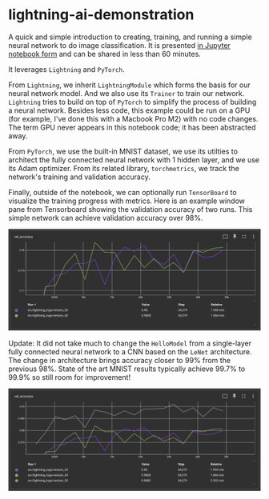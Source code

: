 # lightning-ai-demonstration

A quick and simple introduction to creating, training, and running a simple neural network to do image classification. It is presented [in Jupyter notebook form](https://github.com/merrillmckee/lightning-ai-demonstration/blob/main/src/lightning-ai-demo-gpu.ipynb) and can be shared in less than 60 minutes.

It leverages `Lightning` and `PyTorch`.

From `Lightning`, we inherit `LightningModule` which forms the basis for our neural network model. And we also use its `Trainer` to train our network. `Lightning` tries to build on top of `PyTorch` to simplify the process of building a neural network. Besides less code, this example could be run on a GPU (for example, I've done this with a Macbook Pro M2) with no code changes. The term GPU never appears in this notebook code; it has been abstracted away.

From `PyTorch`, we use the built-in MNIST dataset, we use its utilties to architect the fully connected neural network with 1 hidden layer, and we use its Adam optimizer. From its related library, `torchmetrics`, we track the network's training and validation accuracy.

Finally, outside of the notebook, we can optionally run `TensorBoard` to visualize the training progress with metrics. Here is an example window pane from Tensorboard showing the validation accuracy of two runs. This simple network can achieve validation accuracy over 98%.

![Single-layer fully connected neural network](images/tensorboard_mlp.png)

Update: It did not take much to change the `HelloModel` from a single-layer fully connected neural network to a CNN based on the `LeNet` architecture. The change in architecture brings accuracy closer to 99% from the previous 98%. State of the art MNIST results typically achieve 99.7% to 99.9% so still room for improvement!

![CNN based on LeNet (result in gray)](images/tensorboard_lenet.png)
